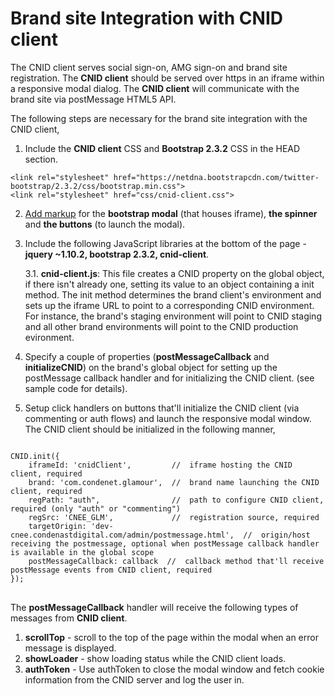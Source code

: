 Brand site Integration with CNID client
=======================================

The CNID client serves social sign-on, AMG sign-on and brand site registration. The <b>CNID client</b> should be served over https in an iframe within a responsive modal dialog. The <b>CNID client</b> will communicate with the brand site via postMessage HTML5 API.

The following steps are necessary for the brand site integration with the CNID client,

1. Include the <b>CNID client</b> CSS and <b>Bootstrap 2.3.2</b> CSS in the HEAD section.
<pre>
<code>&lt;link rel="stylesheet" href="https://netdna.bootstrapcdn.com/twitter-bootstrap/2.3.2/css/bootstrap.min.css"&gt;
&lt;link rel="stylesheet" href="css/cnid-client.css"&gt;</code>
</pre>
2. <a href="https://github.com/veeracs/postmessage/blob/master/app/index.html" target="_self">Add markup</a> for the <b>bootstrap modal</b> (that houses iframe), <b>the spinner</b> and <b>the buttons</b> (to launch the modal).
3. Include the following JavaScript libraries at the bottom of the page - <b>jquery ~1.10.2, bootstrap 2.3.2, cnid-client</b>.

	3.1. <b>cnid-client.js</b>: This file creates a CNID property on the global object, if there isn't already one, setting its value to an object containing a init method. The init method determines the brand client's environment and sets up the iframe URL to point to a corresponding CNID environment. For instance, the brand's staging environment will point to CNID staging and all other brand environments will point to the CNID production evironment.

4. Specify a couple of properties (<b>postMessageCallback</b> and <b>initializeCNID</b>) on the brand's global object for setting up the postMessage callback handler and for initializing the CNID client. (see sample code for details). 
5. Setup click handlers on buttons that'll initialize the CNID client (via commenting or auth flows) and launch the responsive modal window. The CNID client should be initialized in the following manner,

<pre>
<code>
CNID.init({
    iframeId: 'cnidClient',         //  iframe hosting the CNID client, required
    brand: 'com.condenet.glamour',  //  brand name launching the CNID client, required
    regPath: "auth",               	//  path to configure CNID client, required (only "auth" or "commenting")
    regSrc: 'CNEE_GLM',             //  registration source, required
    targetOrigin: 'dev-cnee.condenastdigital.com/admin/postmessage.html',  //  origin/host receiving the postmessage, optional when postMessage callback handler is available in the global scope
    postMessageCallback: callback  //  callback method that'll receive postMessage events from CNID client, required
});
</code>
</pre>

The <b>postMessageCallback</b> handler will receive the following types of messages from <b>CNID client</b>.

1. <b>scrollTop</b> - scroll to the top of the page within the modal when an error message is displayed.
2. <b>showLoader</b> - show loading status while the CNID client loads.
3. <b>authToken</b> - Use authToken to close the modal window and fetch cookie information from the CNID server and log the user in.
